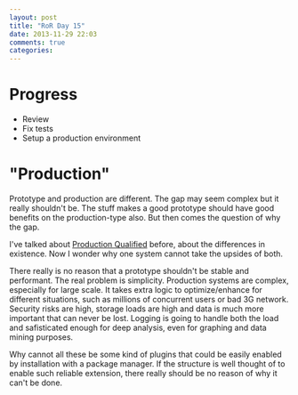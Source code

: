 ```yaml
---
layout: post
title: "RoR Day 15"
date: 2013-11-29 22:03
comments: true
categories: 
---
```


Progress
=
- Review
- Fix tests
- Setup a production environment

"Production"
=
Prototype and production are different. The gap may seem complex
but it really shouldn't be. The stuff makes a good prototype should
have good benefits on the production-type also. But then comes the
question of why the gap.

I've talked about [Production Qualified](http://voidstart.com/blog/2013/11/25/ror-day-11/) before,
about the differences in existence. Now I wonder why one system cannot take the upsides of both.

There really is no reason that a prototype shouldn't be stable and performant. The real problem
is simplicity. Production systems are complex, especially for large scale. It takes extra logic
to optimize/enhance for different situations, such as millions of concurrent users or bad 3G network.
Security risks are high, storage loads are high and data is much more important that can never be
lost. Logging is going to handle both the load and safisticated enough for deep analysis, even
for graphing and data mining purposes.

Why cannot all these be some kind of plugins that could be easily enabled by installation with
a package manager. If the structure is well thought of to enable such reliable extension, there
really should be no reason of why it can't be done.
